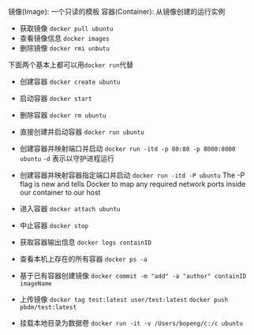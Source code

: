 镜像(Image): 一个只读的模板
容器(Container): 从镜像创建的运行实例

* 获取镜像 `docker pull ubuntu`
* 查看镜像信息 `docker images`
* 删除镜像 `docker rmi unbutu`

下面两个基本上都可以用`docker run`代替
* 创建容器 `docker create ubuntu`
* 启动容器 `docker start`

* 删除容器 `docker rm ubuntu`
* 直接创建并启动容器 `docker run ubuntu`

* 创建容器并映射端口并启动 `docker run -itd -p 80:80 -p 8000:8000 ubuntu`
`-d` 表示以守护进程运行
* 创建容器并映射容器指定端口并启动 `docker run -itd -P ubuntu`
 The -P flag is new and tells Docker to map any required network ports inside our container to our host

* 进入容器 `docker attach ubuntu`
* 中止容器 `docker stop`
* 获取容器输出信息 `docker logs containID`
* 查看本机上存在的所有容器 `docker ps -a`

* 基于已有容器创建镜像 `docker commit -m "add" -a "author" containID imageName`
* 上传镜像 `docker tag test:latest user/test:latest`  `docker push pbdm/test:latest`

* 挂载本地目录为数据卷 `docker run -it -v /Users/bopeng/c:/c ubuntu`
